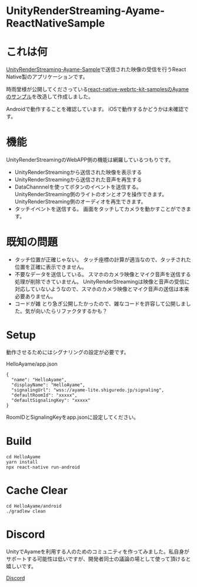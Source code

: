 # UnityRenderStreaming-Ayame-ReactNativeSample

# これは何

[UnityRenderStreaming-Ayame-Sample](https://github.com/tarakoKutibiru/UnityRenderStreaming-Ayame-Sample)で送信された映像の受信を行うReact Native製のアプリケーションです。

時雨堂様が公開してくださっている[react-native-webrtc-kit-samplesのAyameのサンプル](https://github.com/react-native-webrtc-kit/react-native-webrtc-kit-samples/tree/develop/HelloAyame)を改造して作成しました。

Androidで動作することを確認しています。
iOSで動作するかどうかは未確認です。

# 機能
UnityRenderStreamingのWebAPP側の機能は網羅しているつもりです。

- UnityRenderStreamingから送信された映像を表示する
- UnityRenderStreamingから送信された音声を再生する
- DataChannnelを使ってボタンのイベントを送信する。
    UnityRenderStreaming側のライトのオンとオフを操作できます。
    UnityRenderStreaming側のオーディオを再生できます。
- タッチイベントを送信する。
    画面をタッチしてカメラを動かすことができます。

# 既知の問題
- タッチ位置が正確じゃない。
    タッチ座標の計算が適当なので、タッチされた位置を正確に表示できません。
- 不要なデータを送信している。
    スマホのカメラ映像とマイク音声を送信する処理が削除できていません。
    UnityRenderStreamingは映像と音声の受信に対応していないようなので、スマホのカメラ映像とマイク音声の送信は本来必要ありません。
- コードが雑
    とり急ぎ公開したかったので、雑なコードを許容して公開しました。気が向いたらリファクタするかも？

# Setup

動作させるためにはシグナリングの設定が必要です。

HelloAyame/app.json
```
{
  "name": "HelloAyame",
  "displayName": "HelloAyame",
  "signalingUrl": "wss://ayame-lite.shiguredo.jp/signaling",
  "defaultRoomId": "xxxxx",
  "defaultSignalingKey": "xxxxx"
}
```

RoomIDとSignalingKeyをapp.jsonに設定してください。

# Build

```
cd HelloAyame
yarn install
npx react-native run-android
```

# Cache Clear

```
cd HelloAyame/android
./gradlew clean
```

# Discord

UnityでAyameを利用する人のためのコミュニティを作ってみました。私自身がサポートする可能性は低いですが、開発者同士の議論の場として使って頂けると嬉しいです。

[Discord](https://discord.gg/wGSG6SjkPA)
